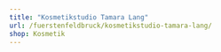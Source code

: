 ```yaml
---
title: "Kosmetikstudio Tamara Lang"
url: /fuerstenfeldbruck/kosmetikstudio-tamara-lang/
shop: Kosmetik
---
```

